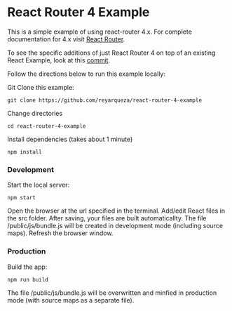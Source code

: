 # React Router 4 Example

This is a simple example of using react-router 4.x.  For complete documentation for 4.x visit [React Router](https://github.com/ReactTraining/react-router).  

To see the specific additions of just React Router 4 on top of an existing React Example, look at this [commit](https://github.com/reyarqueza/react-router-4-example/commit/99551a3bdaa4ef2a1a42a4b2e427a8d23cc256ff).

Follow the directions below to run this example locally:

Git Clone this example:

```
git clone https://github.com/reyarqueza/react-router-4-example
```

Change directories

```
cd react-router-4-example
```

Install dependencies (takes about 1 minute)

```
npm install
```

### Development
Start the local server:

```
npm start
```

Open the browser at the url specified in the terminal. Add/edit React files in the src folder. After saving, your files are built automaticallty. The file /public/js/bundle.js will be created in development mode (including source maps). Refresh the browser window.

### Production
Build the app:

```
npm run build
```

The file /public/js/bundle.js will be overwritten and minfied in production mode (with  source maps as a separate file).
